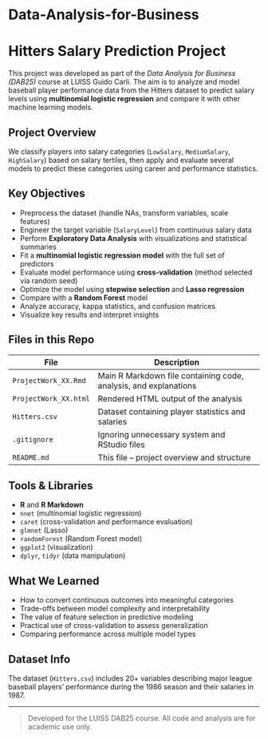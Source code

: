 # Data-Analysis-for-Business

# Hitters Salary Prediction Project

This project was developed as part of the *Data Analysis for Business (DAB25)* course at LUISS Guido Carli. The aim is to analyze and model baseball player performance data from the Hitters dataset to predict salary levels using **multinomial logistic regression** and compare it with other machine learning models.

## Project Overview

We classify players into salary categories (`LowSalary`, `MediumSalary`, `HighSalary`) based on salary tertiles, then apply and evaluate several models to predict these categories using career and performance statistics.

## Key Objectives

- Preprocess the dataset (handle NAs, transform variables, scale features)
- Engineer the target variable (`SalaryLevel`) from continuous salary data
- Perform **Exploratory Data Analysis** with visualizations and statistical summaries
- Fit a **multinomial logistic regression model** with the full set of predictors
- Evaluate model performance using **cross-validation** (method selected via random seed)
- Optimize the model using **stepwise selection** and **Lasso regression**
- Compare with a **Random Forest** model
- Analyze accuracy, kappa statistics, and confusion matrices
- Visualize key results and interpret insights

## Files in this Repo

| File | Description |
|------|-------------|
| `ProjectWork_XX.Rmd` | Main R Markdown file containing code, analysis, and explanations |
| `ProjectWork_XX.html` | Rendered HTML output of the analysis |
| `Hitters.csv` | Dataset containing player statistics and salaries |
| `.gitignore` | Ignoring unnecessary system and RStudio files |
| `README.md` | This file – project overview and structure |

## Tools & Libraries

- **R** and **R Markdown**
- `nnet` (multinomial logistic regression)
- `caret` (cross-validation and performance evaluation)
- `glmnet` (Lasso)
- `randomForest` (Random Forest model)
- `ggplot2` (visualization)
- `dplyr`, `tidyr` (data manipulation)

## What We Learned

- How to convert continuous outcomes into meaningful categories
- Trade-offs between model complexity and interpretability
- The value of feature selection in predictive modeling
- Practical use of cross-validation to assess generalization
- Comparing performance across multiple model types

## Dataset Info

The dataset (`Hitters.csv`) includes 20+ variables describing major league baseball players’ performance during the 1986 season and their salaries in 1987.

---

> Developed for the LUISS DAB25 course. All code and analysis are for academic use only.
